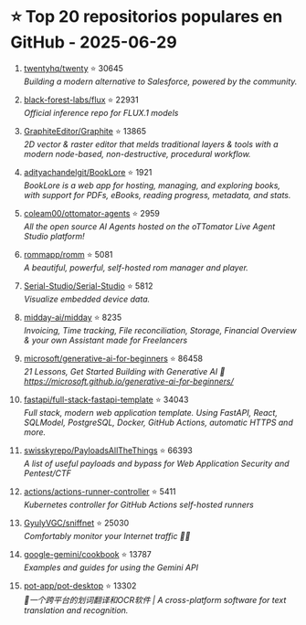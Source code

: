 # ⭐ Top 20 repositorios populares en GitHub - 2025-06-29

1. [twentyhq/twenty](https://github.com/twentyhq/twenty) ⭐ 30645  
   _Building a modern alternative to Salesforce, powered by the community._

2. [black-forest-labs/flux](https://github.com/black-forest-labs/flux) ⭐ 22931  
   _Official inference repo for FLUX.1 models_

3. [GraphiteEditor/Graphite](https://github.com/GraphiteEditor/Graphite) ⭐ 13865  
   _2D vector & raster editor that melds traditional layers & tools with a modern node-based, non-destructive, procedural workflow._

4. [adityachandelgit/BookLore](https://github.com/adityachandelgit/BookLore) ⭐ 1921  
   _BookLore is a web app for hosting, managing, and exploring books, with support for PDFs, eBooks, reading progress, metadata, and stats._

5. [coleam00/ottomator-agents](https://github.com/coleam00/ottomator-agents) ⭐ 2959  
   _All the open source AI Agents hosted on the oTTomator Live Agent Studio platform!_

6. [rommapp/romm](https://github.com/rommapp/romm) ⭐ 5081  
   _A beautiful, powerful, self-hosted rom manager and player._

7. [Serial-Studio/Serial-Studio](https://github.com/Serial-Studio/Serial-Studio) ⭐ 5812  
   _Visualize embedded device data._

8. [midday-ai/midday](https://github.com/midday-ai/midday) ⭐ 8235  
   _Invoicing, Time tracking, File reconciliation, Storage, Financial Overview & your own Assistant made for Freelancers_

9. [microsoft/generative-ai-for-beginners](https://github.com/microsoft/generative-ai-for-beginners) ⭐ 86458  
   _21 Lessons, Get Started Building with Generative AI 🔗 https://microsoft.github.io/generative-ai-for-beginners/_

10. [fastapi/full-stack-fastapi-template](https://github.com/fastapi/full-stack-fastapi-template) ⭐ 34043  
   _Full stack, modern web application template. Using FastAPI, React, SQLModel, PostgreSQL, Docker, GitHub Actions, automatic HTTPS and more._

11. [swisskyrepo/PayloadsAllTheThings](https://github.com/swisskyrepo/PayloadsAllTheThings) ⭐ 66393  
   _A list of useful payloads and bypass for Web Application Security and Pentest/CTF_

12. [actions/actions-runner-controller](https://github.com/actions/actions-runner-controller) ⭐ 5411  
   _Kubernetes controller for GitHub Actions self-hosted runners_

13. [GyulyVGC/sniffnet](https://github.com/GyulyVGC/sniffnet) ⭐ 25030  
   _Comfortably monitor your Internet traffic 🕵️‍♂️_

14. [google-gemini/cookbook](https://github.com/google-gemini/cookbook) ⭐ 13787  
   _Examples and guides for using the Gemini API_

15. [pot-app/pot-desktop](https://github.com/pot-app/pot-desktop) ⭐ 13302  
   _🌈一个跨平台的划词翻译和OCR软件 | A cross-platform software for text translation and recognition._


<!-- Última actualización: 2025-06-29T08:05:05.046489 UTC -->
